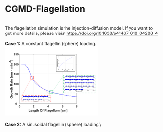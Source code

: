 # CGMD-Flagellation
\
The flagellation simulation is the injection-diffusion model. If you want to get more details, please visist <https://doi.org/10.1038/s41467-018-04288-4>\
\
**Case 1:** A constant flagellin (sphere) loading.\
<img src="https://github.com/xiangyu066/CGMD-Flagellation/blob/main/Flagellation_SphereFlaE.png" width="60%">\
\
**Case 2:** A sinusoidal flagellin (sphere) loading.\


